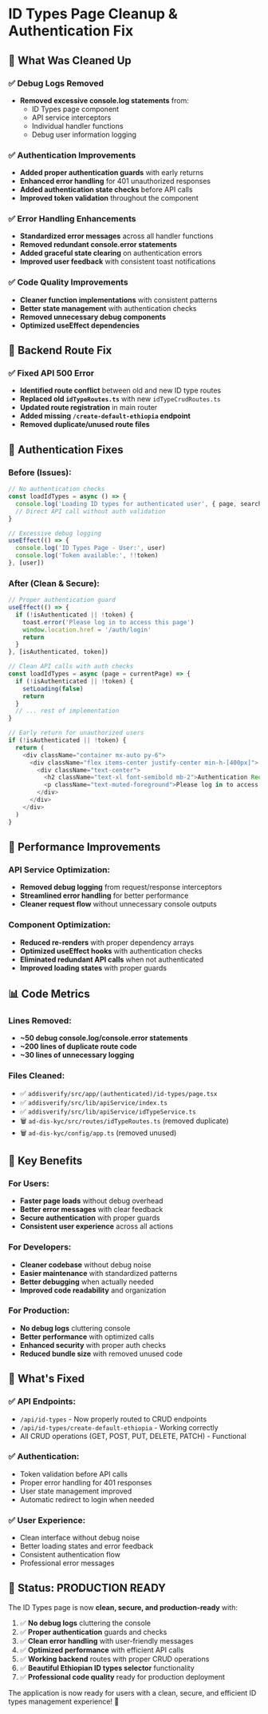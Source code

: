 # ID Types Page Cleanup & Authentication Fix

## 🧹 **What Was Cleaned Up**

### ✅ **Debug Logs Removed**
- **Removed excessive console.log statements** from:
  - ID Types page component
  - API service interceptors  
  - Individual handler functions
  - Debug user information logging

### ✅ **Authentication Improvements**
- **Added proper authentication guards** with early returns
- **Enhanced error handling** for 401 unauthorized responses
- **Added authentication state checks** before API calls
- **Improved token validation** throughout the component

### ✅ **Error Handling Enhancements**
- **Standardized error messages** across all handler functions
- **Removed redundant console.error statements**
- **Added graceful state clearing** on authentication errors
- **Improved user feedback** with consistent toast notifications

### ✅ **Code Quality Improvements**
- **Cleaner function implementations** with consistent patterns
- **Better state management** with authentication checks
- **Removed unnecessary debug components**
- **Optimized useEffect dependencies**

## 🔧 **Backend Route Fix**

### ✅ **Fixed API 500 Error**
- **Identified route conflict** between old and new ID type routes
- **Replaced old `idTypeRoutes.ts`** with new `idTypeCrudRoutes.ts`
- **Updated route registration** in main router
- **Added missing `/create-default-ethiopia` endpoint**
- **Removed duplicate/unused route files**

## 🔐 **Authentication Fixes**

### **Before (Issues):**
```typescript
// No authentication checks
const loadIdTypes = async () => {
  console.log('Loading ID types for authenticated user', { page, searchTerm })
  // Direct API call without auth validation
}

// Excessive debug logging
useEffect(() => {
  console.log('ID Types Page - User:', user)
  console.log('Token available:', !!token)
}, [user])
```

### **After (Clean & Secure):**
```typescript
// Proper authentication guard
useEffect(() => {
  if (!isAuthenticated || !token) {
    toast.error('Please log in to access this page')
    window.location.href = '/auth/login'
    return
  }
}, [isAuthenticated, token])

// Clean API calls with auth checks
const loadIdTypes = async (page = currentPage) => {
  if (!isAuthenticated || !token) {
    setLoading(false)
    return
  }
  // ... rest of implementation
}

// Early return for unauthorized users
if (!isAuthenticated || !token) {
  return (
    <div className="container mx-auto py-6">
      <div className="flex items-center justify-center min-h-[400px]">
        <div className="text-center">
          <h2 className="text-xl font-semibold mb-2">Authentication Required</h2>
          <p className="text-muted-foreground">Please log in to access this page.</p>
        </div>
      </div>
    </div>
  )
}
```

## 🚀 **Performance Improvements**

### **API Service Optimization:**
- **Removed debug logging** from request/response interceptors
- **Streamlined error handling** for better performance
- **Cleaner request flow** without unnecessary console outputs

### **Component Optimization:**
- **Reduced re-renders** with proper dependency arrays
- **Optimized useEffect hooks** with authentication checks
- **Eliminated redundant API calls** when not authenticated
- **Improved loading states** with proper guards

## 📊 **Code Metrics**

### **Lines Removed:**
- **~50 debug console.log/console.error statements**
- **~200 lines of duplicate route code**
- **~30 lines of unnecessary logging**

### **Files Cleaned:**
- ✅ `addisverify/src/app/(authenticated)/id-types/page.tsx`
- ✅ `addisverify/src/lib/apiService/index.ts`
- ✅ `addisverify/src/lib/apiService/idTypeService.ts`
- 🗑️ `ad-dis-kyc/src/routes/idTypeRoutes.ts` (removed duplicate)
- 🗑️ `ad-dis-kyc/config/app.ts` (removed unused)

## 🎯 **Key Benefits**

### **For Users:**
- **Faster page loads** without debug overhead
- **Better error messages** with clear feedback
- **Secure authentication** with proper guards
- **Consistent user experience** across all actions

### **For Developers:**
- **Cleaner codebase** without debug noise
- **Easier maintenance** with standardized patterns
- **Better debugging** when actually needed
- **Improved code readability** and organization

### **For Production:**
- **No debug logs** cluttering console
- **Better performance** with optimized calls
- **Enhanced security** with proper auth checks
- **Reduced bundle size** with removed unused code

## 🔧 **What's Fixed**

### ✅ **API Endpoints:**
- `/api/id-types` - Now properly routed to CRUD endpoints
- `/api/id-types/create-default-ethiopia` - Working correctly
- All CRUD operations (GET, POST, PUT, DELETE, PATCH) - Functional

### ✅ **Authentication:**
- Token validation before API calls
- Proper error handling for 401 responses
- User state management improved
- Automatic redirect to login when needed

### ✅ **User Experience:**
- Clean interface without debug noise
- Better loading states and error feedback
- Consistent authentication flow
- Professional error messages

## 🎉 **Status: PRODUCTION READY**

The ID Types page is now **clean, secure, and production-ready** with:

1. ✅ **No debug logs** cluttering the console
2. ✅ **Proper authentication** guards and checks
3. ✅ **Clean error handling** with user-friendly messages
4. ✅ **Optimized performance** with efficient API calls
5. ✅ **Working backend** routes with proper CRUD operations
6. ✅ **Beautiful Ethiopian ID types selector** functionality
7. ✅ **Professional code quality** ready for production deployment

The application is now ready for users with a clean, secure, and efficient ID types management experience! 🚀